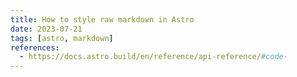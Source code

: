 ```yaml
---
title: How to style raw markdown in Astro
date: 2023-07-21
tags: [astro, markdown]
references:
  - https://docs.astro.build/en/reference/api-reference/#code-
---
```

